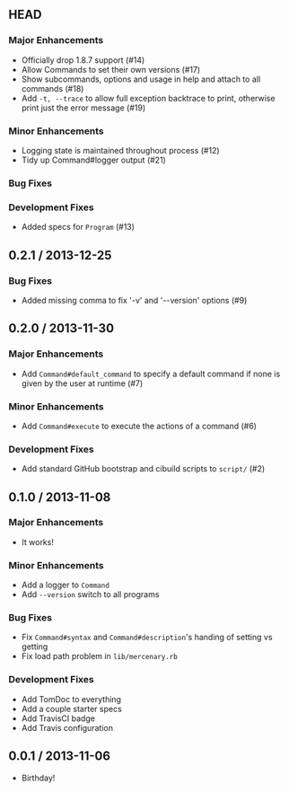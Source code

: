 ## HEAD

### Major Enhancements

* Officially drop 1.8.7 support (#14)
* Allow Commands to set their own versions (#17)
* Show subcommands, options and usage in help and attach to all commands (#18)
* Add `-t, --trace` to allow full exception backtrace to print, otherwise print
  just the error message (#19)

### Minor Enhancements

* Logging state is maintained throughout process (#12)
* Tidy up Command#logger output (#21)

### Bug Fixes

### Development Fixes

* Added specs for `Program` (#13)

## 0.2.1 / 2013-12-25

### Bug Fixes

* Added missing comma to fix '-v' and '--version' options (#9)

## 0.2.0 / 2013-11-30

### Major Enhancements

* Add `Command#default_command` to specify a default command if none is given
  by the user at runtime (#7)

### Minor Enhancements

* Add `Command#execute` to execute the actions of a command (#6)

### Development Fixes

* Add standard GitHub bootstrap and cibuild scripts to `script/` (#2)

## 0.1.0 / 2013-11-08

### Major Enhancements

* It works!

### Minor Enhancements

* Add a logger to `Command`
* Add `--version` switch to all programs

### Bug Fixes

* Fix `Command#syntax` and `Command#description`'s handing of setting vs getting
* Fix load path problem in `lib/mercenary.rb`

### Development Fixes

* Add TomDoc to everything
* Add a couple starter specs
* Add TravisCI badge
* Add Travis configuration

## 0.0.1 / 2013-11-06

* Birthday!
